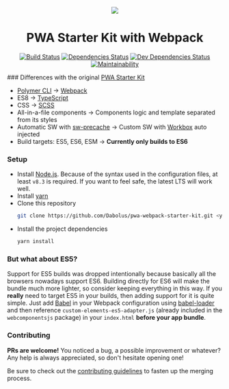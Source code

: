 <p align="center">
  <img src="https://dabolus.github.io/polymer3-webpack-starter-kit/p+w.svg">
</p>
<h1 align="center">PWA Starter Kit with Webpack</h1>
<p align="center">
  <a href="https://travis-ci.org/Dabolus/pwa-webpack-starter-kit"><img src="https://travis-ci.org/Dabolus/pwa-webpack-starter-kit.svg?branch=master" alt="Build Status"></a>
  <a href="https://david-dm.org/Dabolus/pwa-webpack-starter-kit"><img src="https://david-dm.org/Dabolus/pwa-webpack-starter-kit/status.svg" alt="Dependencies Status"></a>
  <a href="https://david-dm.org/Dabolus/pwa-webpack-starter-kit?type=dev"><img src="https://david-dm.org/Dabolus/pwa-webpack-starter-kit/dev-status.svg" alt="Dev Dependencies Status"></a>
  <a href="https://codeclimate.com/github/Dabolus/pwa-webpack-starter-kit/maintainability"><img src="https://api.codeclimate.com/v1/badges/33ee72825bfdd80bcd17/maintainability" alt="Maintainability"></a>
</p>

### Differences with the original [PWA Starter Kit](https://github.com/Polymer/pwa-starter-kit/)
- [Polymer CLI](https://github.com/Polymer/tools/tree/master/packages/cli) → [Webpack](https://webpack.js.org/)
- ES8 → [TypeScript](https://www.typescriptlang.org/)
- CSS → [SCSS](https://sass-lang.com/)
- All-in-a-file components → Components logic and template separated from its styles
- Automatic SW with [sw-precache](https://github.com/GoogleChromeLabs/sw-precache) → Custom SW with [Workbox](https://github.com/GoogleChrome/workbox) auto injected
- Build targets: ES5, ES6, ESM → **Currently only builds to ES6**

### Setup
- Install [Node.js](https://nodejs.org). Because of the syntax used in the configuration files,
  at least `v8.3` is required. If you want to feel safe, the latest LTS will work well.
- Install [yarn](https://yarnpkg.com)
- Clone this repository
  ```bash
  git clone https://github.com/Dabolus/pwa-webpack-starter-kit.git <your-app-name> && cd <your-app-name>
  ```
- Install the project dependencies
  ```bash
  yarn install
  ```

### But what about ES5?
Support for ES5 builds was dropped intentionally because basically all the browsers nowadays support ES6.
Building directly for ES6 will make the bundle much more lighter, so consider keeping everything in this way.
If you **really** need to target ES5
in your builds, then adding support for it is quite simple. Just add [Babel](https://babeljs.io/) in your
Webpack configuration using [babel-loader](https://github.com/babel/babel-loader) and then reference
`custom-elements-es5-adapter.js` (already included in the `webcomponentsjs` package) in your `index.html` **before your app bundle**.

### Contributing
**PRs are welcome!**
You noticed a bug, a possible improvement or whatever?
Any help is always appreciated, so don't hesitate opening one!

Be sure to check out the [contributing guidelines](CONTRIBUTING.md) to fasten
up the merging process.

